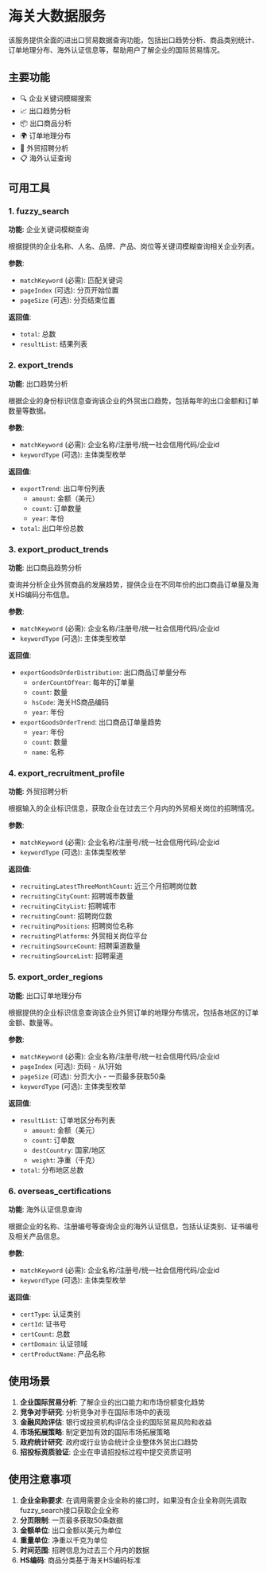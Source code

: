 # 海关大数据服务

该服务提供全面的进出口贸易数据查询功能，包括出口趋势分析、商品类别统计、订单地理分布、海外认证信息等，帮助用户了解企业的国际贸易情况。

## 主要功能

- 🔍 企业关键词模糊搜索
- 📈 出口趋势分析
- 📦 出口商品分析
- 🌍 订单地理分布
- 👥 外贸招聘分析
- 📋 海外认证查询

## 可用工具

### 1. fuzzy_search
**功能**: 企业关键词模糊查询

根据提供的企业名称、人名、品牌、产品、岗位等关键词模糊查询相关企业列表。

**参数**:
- `matchKeyword` (必需): 匹配关键词
- `pageIndex` (可选): 分页开始位置
- `pageSize` (可选): 分页结束位置

**返回值**:
- `total`: 总数
- `resultList`: 结果列表

### 2. export_trends
**功能**: 出口趋势分析

根据企业的身份标识信息查询该企业的外贸出口趋势，包括每年的出口金额和订单数量等数据。

**参数**:
- `matchKeyword` (必需): 企业名称/注册号/统一社会信用代码/企业id
- `keywordType` (可选): 主体类型枚举

**返回值**:
- `exportTrend`: 出口年份列表
  - `amount`: 金额（美元）
  - `count`: 订单数量
  - `year`: 年份
- `total`: 出口年份总数

### 3. export_product_trends
**功能**: 出口商品趋势分析

查询并分析企业外贸商品的发展趋势，提供企业在不同年份的出口商品订单量及海关HS编码分布信息。

**参数**:
- `matchKeyword` (必需): 企业名称/注册号/统一社会信用代码/企业id
- `keywordType` (可选): 主体类型枚举

**返回值**:
- `exportGoodsOrderDistribution`: 出口商品订单量分布
  - `orderCountOfYear`: 每年的订单量
  - `count`: 数量
  - `hsCode`: 海关HS商品编码
  - `year`: 年份
- `exportGoodsOrderTrend`: 出口商品订单量趋势
  - `year`: 年份
  - `count`: 数量
  - `name`: 名称

### 4. export_recruitment_profile
**功能**: 外贸招聘分析

根据输入的企业标识信息，获取企业在过去三个月内的外贸相关岗位的招聘情况。

**参数**:
- `matchKeyword` (必需): 企业名称/注册号/统一社会信用代码/企业id
- `keywordType` (可选): 主体类型枚举

**返回值**:
- `recruitingLatestThreeMonthCount`: 近三个月招聘岗位数
- `recruitingCityCount`: 招聘城市数量
- `recruitingCityList`: 招聘城市
- `recruitingCount`: 招聘岗位数
- `recruitingPositions`: 招聘岗位名称
- `recruitingPlatforms`: 外贸相关岗位平台
- `recruitingSourceCount`: 招聘渠道数量
- `recruitingSourceList`: 招聘渠道

### 5. export_order_regions
**功能**: 出口订单地理分布

根据提供的企业标识信息查询该企业外贸订单的地理分布情况，包括各地区的订单金额、数量等。

**参数**:
- `matchKeyword` (必需): 企业名称/注册号/统一社会信用代码/企业id
- `pageIndex` (可选): 页码 - 从1开始
- `pageSize` (可选): 分页大小 - 一页最多获取50条
- `keywordType` (可选): 主体类型枚举

**返回值**:
- `resultList`: 订单地区分布列表
  - `amount`: 金额（美元）
  - `count`: 订单数
  - `destCountry`: 国家/地区
  - `weight`: 净重（千克）
- `total`: 分布地区总数

### 6. overseas_certifications
**功能**: 海外认证信息查询

根据企业的名称、注册编号等查询企业的海外认证信息，包括认证类别、证书编号及相关产品信息。

**参数**:
- `matchKeyword` (必需): 企业名称/注册号/统一社会信用代码/企业id
- `keywordType` (可选): 主体类型枚举

**返回值**:
- `certType`: 认证类别
- `certId`: 证书号
- `certCount`: 总数
- `certDomain`: 认证领域
- `certProductName`: 产品名称

## 使用场景

1. **企业国际贸易分析**: 了解企业的出口能力和市场份额变化趋势
2. **竞争对手研究**: 分析竞争对手在国际市场中的表现
3. **金融风险评估**: 银行或投资机构评估企业的国际贸易风险和收益
4. **市场拓展策略**: 制定更加有效的国际市场拓展策略
5. **政府统计研究**: 政府或行业协会统计企业整体外贸出口趋势
6. **招投标资质验证**: 企业在申请招投标过程中提交资质证明

## 使用注意事项

1. **企业全称要求**: 在调用需要企业全称的接口时，如果没有企业全称则先调取fuzzy_search接口获取企业全称
2. **分页限制**: 一页最多获取50条数据
3. **金额单位**: 出口金额以美元为单位
4. **重量单位**: 净重以千克为单位
5. **时间范围**: 招聘信息为过去三个月内的数据
6. **HS编码**: 商品分类基于海关HS编码标准 